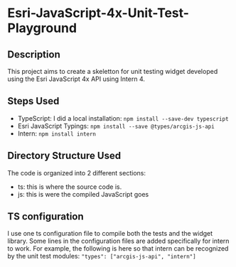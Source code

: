 # Esri-JavaScript-4x-Unit-Test-Playground

## Description

This project aims to create a skeletton for unit testing widget developed using the Esri JavaScript 4x API using Intern 4.

## Steps Used

- TypeScript: I did a local installation: `npm install --save-dev typescript`
- Esri JavaScript Typings: `npm install --save @types/arcgis-js-api`
- Intern: `npm install intern`

## Directory Structure Used

The code is organized into 2 different sections:

- ts: this is where the source code is.
- js: this is were the compiled JavaScript goes

## TS configuration

I use one ts configuration file to compile both the tests and the widget library. Some lines in the configuration files are
added specifically for intern to work. For example, the following is here so that intern can be recognized by the unit test modules: `"types": ["arcgis-js-api", "intern"]`
